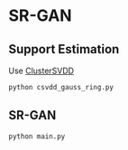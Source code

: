 # SR-GAN

## Support Estimation
Use [ClusterSVDD](https://github.com/nicococo/ClusterSvdd)  
```python
python csvdd_gauss_ring.py
```

## SR-GAN
```python
python main.py
```
